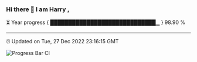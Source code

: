 ### Hi there 👋 I am Harry , 

⏳ Year progress { █████████████████████████████▁ } 98.90 %

---

⏰ Updated on Tue, 27 Dec 2022 23:16:15 GMT

![Progress Bar CI](https://github.com/duykhang68/duykhang68/workflows/Progress%20Bar%20CI/badge.svg)
